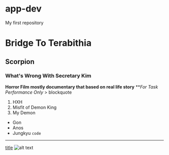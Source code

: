 # app-dev
My first repository

# Bridge To Terabithia
## Scorpion
### What's Wrong With Secretary Kim

**Horror Film mostly documentary that based on real life story**
	***For Task Performance Only*
 	> blockquote
1. HXH
2. Misfit of Demon King
3. My Demon
- Gon
- Anos
- Jungkyu
 `code`
---
[title]([https://www.example.com](https://hunterxhunter.fandom.com/wiki/Hunter_%C3%97_Hunter)https://hunterxhunter.fandom.com/wiki/Hunter_%C3%97_Hunter)
 ![alt text](image.jpg)
